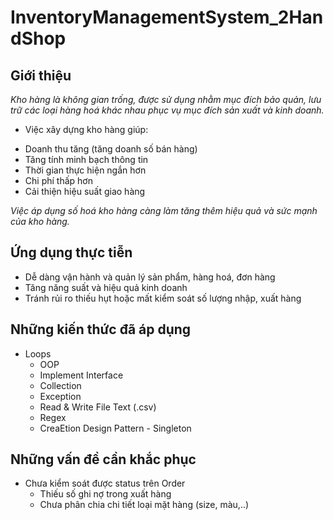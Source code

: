 # InventoryManagementSystem_2HandShop


## Giới thiệu

*Kho hàng là không gian trống, được sử dụng nhằm mục đích bảo quản, lưu trữ các loại hàng hoá khác nhau phục vụ mục đích sản xuất và kinh doanh.*
	
- Việc xây dựng kho hàng giúp:
+ Doanh thu tăng (tăng doanh số bán hàng)
+ Tăng tính minh bạch thông tin
+ Thời gian thực hiện ngắn hơn
+ Chi phí thấp hơn
+ Cải thiện hiệu suất giao hàng
		
*Việc áp dụng số hoá kho hàng càng làm tăng thêm hiệu quả và sức mạnh của kho hàng.*

## Ứng dụng thực tiễn
 * Dễ dàng vận hành và quản lý sản phẩm, hàng hoá, đơn hàng
 * Tăng năng suất và hiệu quả kinh doanh
 * Tránh rủi ro thiếu hụt hoặc mất kiểm soát số lượng nhập, xuất hàng

## Những kiến thức đã áp dụng
  - Loops
	- OOP
	- Implement Interface
	- Collection
	- Exception
	- Read & Write File Text (.csv)
	- Regex
	- CreaEtion Design Pattern - Singleton

## Những vấn đề cần khắc phục
  - Chưa kiểm soát được status trên Order
	- Thiếu số ghi nợ trong xuất hàng
	- Chưa phân chia chi tiết loại mặt hàng (size, màu,..)

